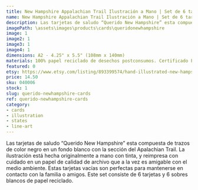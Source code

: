 ```yaml
---
title: New Hampshire Appalachian Trail Ilustración a Mano | Set de 6 tarjetas de saludo
name: New Hampshire Appalachian Trail Ilustración a Mano | Set de 6 tarjetas de saludo
description: Las tarjetas de saludo “Querido New Hampshire” esta compuesta de trazos de color negro en un fondo blanco con la sección del Apalachian Trail. La ilustración está hecha originalmente a mano con tinta, y reimpresa con cuidado en un papel de calidad de archivo que a la vez es amigable con el medio ambiente.
imagePath: \assets\images\products\cards\queridonewhampshire
image: 1
image2: 1
image3: 1
image4: 1
dimensions: A2 - 4.25" x 5.5" (108mm x 140mm)
materials: 100% papel reciclado de desechos postconsumos. Certificado FSC.
featured: 0
etsy: https://www.etsy.com/listing/893399574/hand-illustrated-new-hampshire
price: 14.50
sku: 040006
stock: 1
slug: querido-newhampshire-cards
ref: querido-newhampshire-cards
category:
- cards
- illustration
- states
- line-art
---
```

Las tarjetas de saludo “Querido New Hampshire” esta compuesta de trazos de color negro en un fondo blanco con la sección del Apalachian Trail. La ilustración está hecha originalmente a mano con tinta, y reimpresa con cuidado en un papel de calidad de archivo que a la vez es amigable con el medio ambiente. Estas tarjetas vacías son perfectas para mantenerse en contacto con la familia o amigos. Este set consiste de 6 tarjetas y 6 sobres blancos de papel reciclado.
